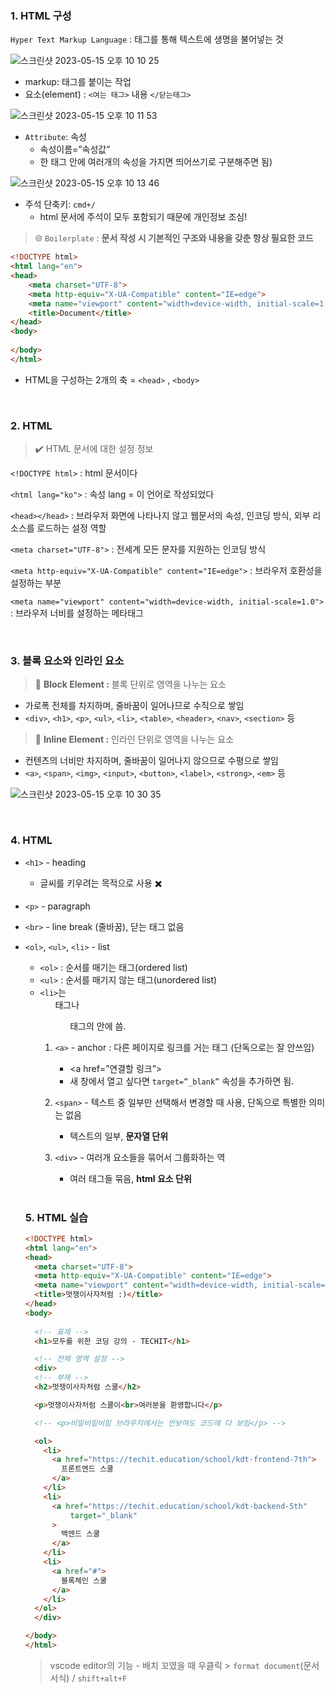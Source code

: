 ### 1. HTML 구성

`Hyper Text Markup Language` : 태그를 통해 텍스트에 생명을 불어넣는 것

![스크린샷 2023-05-15 오후 10 10 25](https://github.com/InKyungWoo/Likelion-11th/assets/102344718/ea37a62d-10dd-4991-a275-ebb792dbebd7)


- markup: 태그를 붙이는 작업
- 요소(element) : `<여는 태그>` 내용 `</닫는태그>`

![스크린샷 2023-05-15 오후 10 11 53](https://github.com/InKyungWoo/Likelion-11th/assets/102344718/afb69615-47ad-49f0-8360-ce3b9fec2680)


- `Attribute`: 속성
    - 속성이름=”속성값”
    - 한 태그 안에 여러개의 속성을 가지면 띄어쓰기로 구분해주면 됨)

![스크린샷 2023-05-15 오후 10 13 46](https://github.com/InKyungWoo/Likelion-11th/assets/102344718/d3614d04-af19-4bf5-af04-886af64e5679)


- 주석 단축키: `cmd+/`
    - html 문서에 주석이 모두 포함되기 때문에 개인정보 조심!


> 🌐 `Boilerplate` : **문서 작성 시 기본적인 구조와 내용을 갖춘 항상 필요한 코드**



```html
<!DOCTYPE html>
<html lang="en">
<head>
    <meta charset="UTF-8">
    <meta http-equiv="X-UA-Compatible" content="IE=edge">
    <meta name="viewport" content="width=device-width, initial-scale=1.0">
    <title>Document</title>
</head>
<body>
    
</body>
</html>
```

- HTML을 구성하는 2개의 축 = `<head>` , `<body>`

<br>

### 2. HTML <head>


> ✔️ HTML 문서에 대한 설정 정보


`<!DOCTYPE html>` : html 문서이다

`<html lang="ko">` : 속성 lang = 이 언어로 작성되었다

`<head></head>` : 브라우저 화면에 나타나지 않고 웹문서의 속성, 인코딩 방식, 외부 리소스를 로드하는 설정 역할

`<meta charset="UTF-8">` : 전세계 모든 문자를 지원하는 인코딩 방식

`<meta http-equiv="X-UA-Compatible" content="IE=edge">` : 브라우저 호환성을 설정하는 부분

`<meta name="viewport" content="width=device-width, initial-scale=1.0">` : 브라우저 너비를 설정하는 메타태그

<br>
    
### 3. **블록 요소와 인라인 요소**


> 📎 **Block Element :** 블록 단위로 영역을 나누는 요소



- 가로폭 전체를 차지하며, 줄바꿈이 일어나므로 수직으로 쌓임
- `<div>`, `<h1>`, `<p>`, `<ul>`, `<li>`, `<table>`, `<header>`, `<nav>`, `<section>` 등


> 📎 **Inline Element :** 인라인 단위로 영역을 나누는 요소

- 컨텐츠의 너비만 차지하며, 줄바꿈이 일어나지 않으므로 수평으로 쌓임
- `<a>`, `<span>`, `<img>`, `<input>`, `<button>`, `<label>`, `<strong>`, `<em>` 등

![스크린샷 2023-05-15 오후 10 30 35](https://github.com/InKyungWoo/Likelion-11th/assets/102344718/63361994-ce5f-4bce-bd6c-8028d6a3e34a)

<br>
    
### 4. **HTML <body>**

- `<h1>` - heading
    - 글씨를 키우려는 목적으로 사용 ✖️
- `<p>` - paragraph
- `<br>` - line break (줄바꿈), 닫는 태그 없음
- `<ol>`, `<ul>`, `<li>` - list
    - `<ol>` : 순서를 매기는 태그(ordered list)
    - `<ul>` : 순서를 매기지 않는 태그(unordered list)
    - `<li>`는 <ol>태그나 <ul>태그의 안에 씀.
- `<a>` - anchor : 다른 페이지로 링크를 거는 태그 (단독으로는 잘 안쓰임)
    - <a href=”연결할 링크”> </a>
    - 새 창에서 열고 싶다면 `target=”_blank”` 속성을 추가하면 됨.
- `<span>` - 텍스트 중 일부만 선택해서 변경할 때 사용, 단독으로 특별한 의미는 없음
    - 텍스트의 일부, **문자열 단위**
- `<div>` - 여러개 요소들을 묶어서 그룹화하는 역
    - 여러 태그들 묶음, **html 요소 단위**

    <br>
    
### 5. **HTML 실습**

```html
<!DOCTYPE html>
<html lang="en">
<head>
  <meta charset="UTF-8">
  <meta http-equiv="X-UA-Compatible" content="IE=edge">
  <meta name="viewport" content="width=device-width, initial-scale=1.0">
  <title>멋쟁이사자처럼 :)</title>
</head>
<body>
  
  <!-- 표제 -->
  <h1>모두를 위한 코딩 강의 - TECHIT</h1>

  <!-- 전체 영역 설정 -->
  <div>
  <!-- 부제 -->
  <h2>멋쟁이사자처럼 스쿨</h2>

  <p>멋쟁이사자처럼 스쿨이<br>여러분을 환영합니다</p>

  <!-- <p>비밀비밀비밀 브라우저에서는 안보여도 코드에 다 보임</p> -->

  <ol>
    <li>
      <a href="https://techit.education/school/kdt-frontend-7th">
        프론트엔드 스쿨
      </a>
    </li>
    <li>
      <a href="https://techit.education/school/kdt-backend-5th"
          target="_blank"
      >
        백엔드 스쿨
      </a>
    </li>
    <li>
      <a href="#">
        블록체인 스쿨
      </a>
    </li>
  </ol>
  </div> 

</body>
</html>
```

> vscode editor의 기능 - 배치 꼬였을 때 우클릭 > `format document`(문서서식) / `shift+alt+F`
